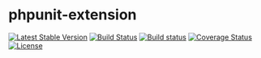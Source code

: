 # phpunit-extension

[![Latest Stable Version](https://poser.pugx.org/harmonyio/phpunit-extension/v/stable)](https://packagist.org/packages/harmonyio/phpunit-extension)
[![Build Status](https://travis-ci.org/HarmonyIO/PHPUnit-Extension.svg?branch=master)](https://travis-ci.org/HarmonyIO/PHPUnit-Extension)
[![Build status](https://ci.appveyor.com/api/projects/status/975c97860u29be9f/branch/master?svg=true)](https://ci.appveyor.com/project/PeeHaa/phpunit-extension/branch/master)
[![Coverage Status](https://coveralls.io/repos/github/PeeHaa/PHPUnit-Extension/badge.svg?branch=master)](https://coveralls.io/github/PHPUnit-Extension?branch=master)
[![License](https://poser.pugx.org/harmonyio/phpunit-extension/license)](https://packagist.org/packages/harmonyio/phpunit-extension)
